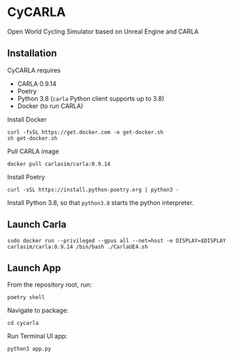 # CyCARLA

Open World Cycling Simulator based on Unreal Engine and CARLA

## Installation

CyCARLA requires

+ CARLA 0.9.14
+ Poetry
+ Python 3.8 (`carla` Python client supports up to 3.8)
+ Docker (to run CARLA)

Install Docker
```
curl -fsSL https://get.docker.com -o get-docker.sh
sh get-docker.sh
```

Pull CARLA image

```
docker pull carlasim/carla:0.9.14
```

Install Poetry

```
curl -sSL https://install.python-poetry.org | python3 -
```

Install Python 3.8, so that `python3.8` starts the python interpreter.

## Launch Carla

```
sudo docker run --privileged --gpus all --net=host -e DISPLAY=$DISPLAY carlasim/carla:0.9.14 /bin/bash ./CarlaUE4.sh
```

## Launch App

From the repository root, run:
```
poetry shell
```
Navigate to package:
```
cd cycarla
```
Run Terminal UI app:
```
python3 app.py
```

